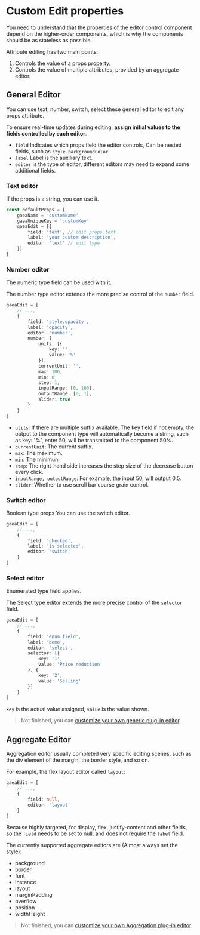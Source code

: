 # Custom Edit properties

You need to understand that the properties of the editor control component depend on the higher-order components, which is why the components should be as stateless as possible.

Attribute editing has two main points:

1. Controls the value of a props property.
2. Controls the value of multiple attributes, provided by an aggregate editor.

## General Editor

You can use text, number, switch, select these general editor to edit any props attribute.

To ensure real-time updates during editing, **assign initial values to the fields controlled by each editor**.

- `field` Indicates which props field the editor controls, Can be nested fields, such as `style.backgroundColor`.
- `label` Label is the auxiliary text.
- `editor` is the type of editor, different editors may need to expand some additional fields.

### Text editor

If the props is a string, you can use it.

```typescript
const defaultProps = {
    gaeaName = 'customName'
    gaeaUniqueKey = 'customKey'
    gaeaEdit = [{
        field: 'text', // edit props.text
        label: 'your custom description',
        editor: 'text' // edit type
    }]
}
```

### Number editor

The numeric type field can be used with it.

The number type editor extends the more precise control of the `number` field.

```typescript
gaeaEdit = [
    // ...,
    {
        field: 'style.opacity',
        label: 'opacity',
        editor: 'number',
        number: {
            units: [{
                key: '',
                value: '%'
            }],
            currentUnit: '',
            max: 100,
            min: 0,
            step: 1,
            inputRange: [0, 100],
            outputRange: [0, 1],
            slider: true
        }
    }
]
```

- `utils`: If there are multiple suffix available. The key field if not empty, the output to the component type will automatically become a string, such as key: '%', enter 50, will be transmitted to the component 50%.
- `currentUnit`: The current suffix.
- `max`: The maximum.
- `min`: The minimun.
- `step`: The right-hand side increases the step size of the decrease button every click.
- `inputRange, outputRange`: For example, the input 50, will output 0.5.
- `slider`: Whether to use scroll bar coarse grain control.

### Switch editor

Boolean type props You can use the switch editor.

```typescript
gaeaEdit = [
    // ...,
    {
        field: 'checked',
        label: 'is selected',
        editor: 'switch'
    }
]
```

### Select editor

Enumerated type field applies.

The Select type editor extends the more precise control of the `selector` field.

```typescript
gaeaEdit = [
    // ...,
    {
        field: 'enum.field',
        label: 'demo',
        editor: 'select',
        selector: [{
            key: '1',
            value: 'Price reduction'
        }, {
            key: '2',
            value: 'Selling'
        }]
    }
]
```

`key` is the actual value assigned, `value` is the value shown.

> Not finished, you can [customize your own generic plug-in editor](<extend-edit.md>).

## Aggregate Editor

Aggregation editor usually completed very specific editing scenes, such as the div element of the margin, the border style, and so on.

For example, the flex layout editor called `layout`:

```typescript
gaeaEdit = [
    // ...,
    {
        field: null,
        editor: 'layout'
    }
]
```

Because highly targeted, for display, flex, justify-content and other fields, so the `field` needs to be set to null, and does not require the `label` field.

The currently supported aggregate editors are (Almost always set the style):

- background
- border
- font
- instance
- layout
- marginPadding
- overflow
- position
- widthHeight

> Not finished, you can [customize your own Aggregation plug-in editor](<extend-edit.md>).